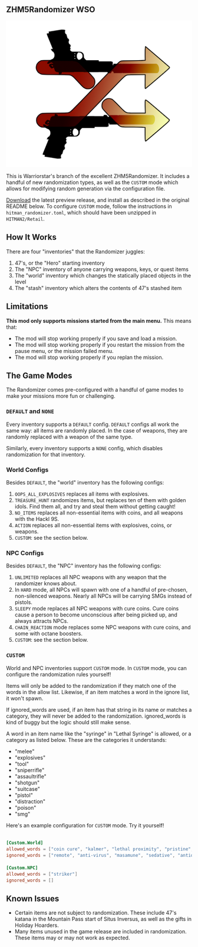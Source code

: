 ## ZHM5Randomizer WSO

![](randomizer_logo.png)

This is Warriorstar's branch of the excellent ZHM5Randomizer. It includes a
handful of new randomization types, as well as the `CUSTOM` mode which allows
for modifying random generation via the configuration file.

[Download][] the latest preview release, and install as described in the
original README below. To configure `CUSTOM` mode, follow the instructions in
`hitman_randomizer.toml`, which should have been unzipped in `HITMAN2/Retail`.

[Download]: https://github.com/warriorstar-orion/ZHM5Randomizer/releases/latest

## How It Works

There are four "inventories" that the Randomizer juggles:

1. 47's, or the "Hero" starting inventory
2. The "NPC" inventory of anyone carrying weapons, keys, or quest items
3. The "world" inventory which changes the statically placed objects in the level
4. The "stash" inventory which alters the contents of 47's stashed item

## Limitations

**This mod only supports missions started from the main menu.** This means that:

- The mod will stop working properly if you save and load a mission.
- The mod will stop working properly if you restart the mission from the pause
  menu, or the mission failed menu.
- The mod will stop working properly if you replan the mission.

## The Game Modes

The Randomizer comes pre-configured with a handful of game modes to make your
missions more fun or challenging.

### `DEFAULT` and `NONE`

Every inventory supports a `DEFAULT` config. `DEFAULT` configs all work the
same way: all items are randomly placed. In the case of weapons, they are
randomly replaced with a weapon of the same type.

Similarly, every inventory supports a `NONE` config, which disables
randomization for that inventory.

### World Configs

Besides `DEFAULT`, the "world" inventory has the following configs:

1. `OOPS_ALL_EXPLOSIVES` replaces all items with explosives.
2. `TREASURE_HUNT` randomizes items, but replaces ten of them with golden
   idols. Find them all, and try and steal them without getting caught!
3. `NO_ITEMS` replaces all non-essential items with coins, and all weapons with
   the Hackl 9S.
4. `ACTION` replaces all non-essential items with explosives, coins, or
   weapons.
5. `CUSTOM`: see the section below.

### NPC Configs

Besides `DEFAULT`, the "NPC" inventory has the following configs:

1. `UNLIMITED` replaces all NPC weapons with any weapon that the randomizer
   knows about.
2. In `HARD` mode, all NPCs will spawn with one of a handful of pre-chosen,
   non-silenced weapons.  Nearly all NPCs will be carrying SMGs instead of
   pistols.
3. `SLEEPY` mode replaces all NPC weapons with cure coins. Cure coins cause a
   person to become unconscious after being picked up, and always attracts
   NPCs.
4. `CHAIN_REACTION` mode replaces some NPC weapons with cure coins, and some
   with octane boosters.
5. `CUSTOM`: see the section below.

### `CUSTOM`

World and NPC inventories support `CUSTOM` mode. In `CUSTOM` mode, you can
configure the randomization rules yourself!

Items will only be added to the randomization if they match one of the words in
the allow list. Likewise, if an item matches a word in the ignore list, it
won't spawn.

If ignored_words are used, if an item has that string in its name or matches a
category, they will never be added to the randomization. ignored_words is kind
of buggy but the logic should still make sense.

A word in an item name like the "syringe" in "Lethal Syringe" is allowed, or a
category as listed below. These are the categories it understands:

- "melee"
- "explosives"
- "tool"
- "sniperrifle"
- "assaultrifle"
- "shotgun"
- "suitcase"
- "pistol"
- "distraction"
- "poison"
- "smg"

Here's an example configuration for `CUSTOM` mode. Try it yourself!

```toml

[Custom.World]
allowed_words = ["coin cure", "kalmer", "lethal proximity", "pristine", "Lethal Poison Syringe Modern", "Emetic Poison Syringe S2"]
ignored_words = ["remote", "anti-virus", "masamune", "sedative", "antique", "taser", "cx", "duck", "serum", "agent", "rusty", "lockpick"]

[Custom.NPC]
allowed_words = ["striker"]
ignored_words = []

```

## Known Issues

- Certain items are not subject to randomization. These include 47's katana in
  the Mountain Pass start of Situs Inversus, as well as the gifts in Holiday
  Hoarders.
- Many items unused in the game release are included in randomization. These
  items may or may not work as expected.
